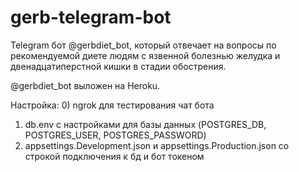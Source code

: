 # gerb-telegram-bot
Telegram бот @gerbdiet_bot, который отвечает на вопросы по рекомендуемой диете людям с язвенной болезнью желудка
и двенадцатиперстной кишки в стадии обострения.

@gerbdiet_bot выложен на Heroku.

Настройка:
0) ngrok для тестирования чат бота
1) db.env с настройками для базы данных (POSTGRES_DB, POSTGRES_USER, POSTGRES_PASSWORD)
2) appsettings.Development.json и appsettings.Production.json со строкой подключения к бд и бот токеном